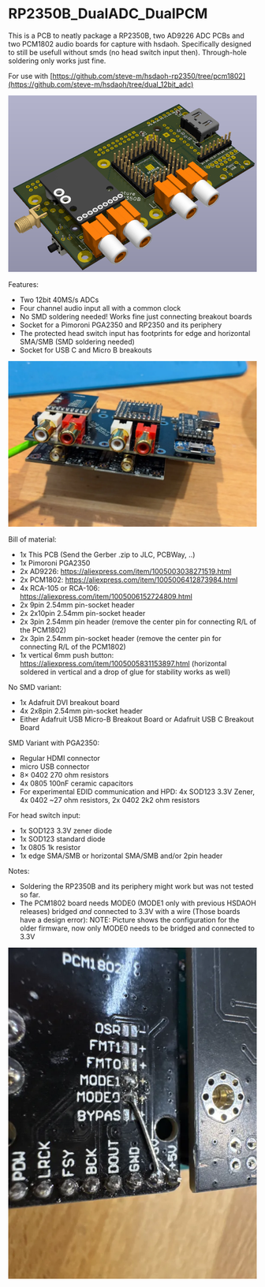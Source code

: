 # RP2350B_DualADC_DualPCM
This is a PCB to neatly package a RP2350B, two AD9226 ADC PCBs and two PCM1802 audio boards for capture with hsdaoh.
Specifically designed to still be usefull without smds (no head switch input then). Through-hole soldering only works just fine.

For use with [https://github.com/steve-m/hsdaoh-rp2350/tree/pcm1802](https://github.com/steve-m/hsdaoh/tree/dual_12bit_adc)

<img src="https://github.com/Sev5000/RP2350B_DualADC_DualPCM/blob/main/DualADC.png?raw=true" alt="">

Features:
- Two 12bit 40MS/s ADCs
- Four channel audio input all with a common clock
- No SMD soldering needed! Works fine just connecting breakout boards
- Socket for a Pimoroni PGA2350 and RP2350 and its periphery
- The protected head switch input has footprints for edge and horizontal SMA/SMB (SMD soldering needed)
- Socket for USB C and Micro B breakouts
  
<img src="https://github.com/Sev5000/RP2350B_DualADC_DualPCM/blob/main/DualADC.webp?raw=true" alt="">

Bill of material: 
- 1x This PCB (Send the Gerber .zip to JLC, PCBWay, ..)
- 1x Pimoroni PGA2350
- 2x AD9226: https://aliexpress.com/item/1005003038271519.html
- 2x PCM1802: https://aliexpress.com/item/1005006412873984.html
- 4x RCA-105 or RCA-106: https://aliexpress.com/item/1005006152724809.html
- 2x 9pin 2.54mm pin-socket header 
- 2x 2x10pin 2.54mm pin-socket header
- 2x 3pin 2.54mm pin header (remove the center pin for connecting R/L of the PCM1802)
- 2x 3pin 2.54mm pin-socket header (remove the center pin for connecting R/L of the PCM1802)
- 1x vertical 6mm push button: https://aliexpress.com/item/1005005831153897.html (horizontal soldered in vertical and a drop of glue for stability works as well)

No SMD variant:
- 1x Adafruit DVI breakout board
- 4x 2x8pin 2.54mm pin-socket header
- Either Adafruit USB Micro-B Breakout Board or Adafruit USB C Breakout Board

SMD Variant with PGA2350:
- Regular HDMI connector
- micro USB connector
- 8× 0402 270 ohm resistors
- 4x 0805 100nF ceramic capacitors
- For experimental EDID communication and HPD: 4x SOD123 3.3V Zener, 4x 0402 ~27 ohm resistors, 2x 0402 2k2 ohm resistors

For head switch input:
- 1x SOD123 3.3V zener diode
- 1x SOD123 standard diode
- 1x 0805 1k resistor
- 1x edge SMA/SMB or horizontal SMA/SMB and/or 2pin header

Notes:
- Soldering the RP2350B and its periphery might work but was not tested so far.
- The PCM1802 board needs MODE0 (MODE1 only with previous HSDAOH releases) bridged *and* connected to 3.3V with a wire (Those boards have a design error):
NOTE: Picture shows the configuration for the older firmware, now only MODE0 needs to be bridged and connected to 3.3V

<img src="https://raw.githubusercontent.com/Sev5000/Pico2_12bitADC_PCMAudio/refs/heads/main/PCM1802Mod.webp" alt="">
